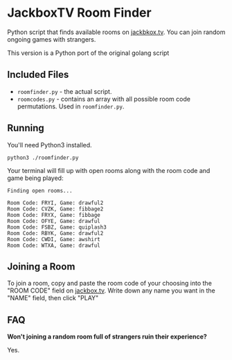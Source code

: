 # JackboxTV Room Finder

Python script that finds available rooms on [jackbkox.tv](https://jackbox.tv/). You can join random ongoing games with strangers.

This version is a Python port of the original golang script

## Included Files

- `roomfinder.py` - the actual script.
- `roomcodes.py` - contains an array with all possible room code permutations. Used in `roomfinder.py`.

## Running

You'll need Python3 installed. 

```
python3 ./roomfinder.py
```

Your terminal will fill up with open rooms along with the room code and game being played:

```
Finding open rooms...

Room Code: FRYI, Game: drawful2
Room Code: CVZK, Game: fibbage2
Room Code: FRYX, Game: fibbage
Room Code: OFYE, Game: drawful
Room Code: FSBZ, Game: quiplash3
Room Code: RBYK, Game: drawful2
Room Code: CWDI, Game: awshirt
Room Code: WTXA, Game: drawful
```

## Joining a Room

To join a room, copy and paste the room code of your choosing into the "ROOM CODE" field on [jackbox.tv](https://jackbox.tv/). Write down any name you want in the "NAME" field, then click "PLAY"

## FAQ 

**Won't joining a random room full of strangers ruin their experience?**

Yes.
